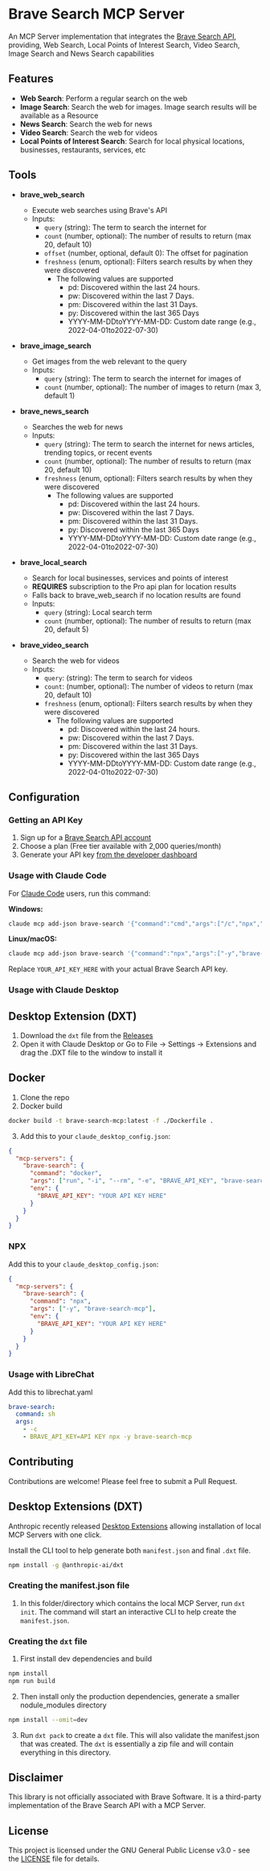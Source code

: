 # Brave Search MCP Server

An MCP Server implementation that integrates the [Brave Search API](https://brave.com/search/api/), providing, Web Search, Local Points of Interest Search, Video Search, Image Search and News Search capabilities

## Features

- **Web Search**: Perform a regular search on the web
- **Image Search**: Search the web for images. Image search results will be available as a Resource
- **News Search**: Search the web for news
- **Video Search**: Search the web for videos
- **Local Points of Interest Search**: Search for local physical locations, businesses, restaurants, services, etc

## Tools

- **brave_web_search**

  - Execute web searches using Brave's API
  - Inputs:
    - `query` (string): The term to search the internet for
    - `count` (number, optional): The number of results to return (max 20, default 10)
    - `offset` (number, optional, default 0): The offset for pagination
    - `freshness` (enum, optional): Filters search results by when they were discovered
      - The following values are supported
        - pd: Discovered within the last 24 hours.
        - pw: Discovered within the last 7 Days.
        - pm: Discovered within the last 31 Days.
        - py: Discovered within the last 365 Days
        - YYYY-MM-DDtoYYYY-MM-DD: Custom date range (e.g., 2022-04-01to2022-07-30)

- **brave_image_search**

  - Get images from the web relevant to the query
  - Inputs:
    - `query` (string): The term to search the internet for images of
    - `count` (number, optional): The number of images to return (max 3, default 1)

- **brave_news_search**

  - Searches the web for news
  - Inputs:
    - `query` (string): The term to search the internet for news articles, trending topics, or recent events
    - `count` (number, optional): The number of results to return (max 20, default 10)
    - `freshness` (enum, optional): Filters search results by when they were discovered
      - The following values are supported
        - pd: Discovered within the last 24 hours.
        - pw: Discovered within the last 7 Days.
        - pm: Discovered within the last 31 Days.
        - py: Discovered within the last 365 Days
        - YYYY-MM-DDtoYYYY-MM-DD: Custom date range (e.g., 2022-04-01to2022-07-30)

- **brave_local_search**

  - Search for local businesses, services and points of interest
  - **REQUIRES** subscription to the Pro api plan for location results
  - Falls back to brave_web_search if no location results are found
  - Inputs:
    - `query` (string): Local search term
    - `count` (number, optional): The number of results to return (max 20, default 5)

- **brave_video_search**

  - Search the web for videos
  - Inputs:
    - `query`: (string): The term to search for videos
    - `count`: (number, optional): The number of videos to return (max 20, default 10)
    - `freshness` (enum, optional): Filters search results by when they were discovered
      - The following values are supported
        - pd: Discovered within the last 24 hours.
        - pw: Discovered within the last 7 Days.
        - pm: Discovered within the last 31 Days.
        - py: Discovered within the last 365 Days
        - YYYY-MM-DDtoYYYY-MM-DD: Custom date range (e.g., 2022-04-01to2022-07-30)

## Configuration

### Getting an API Key

1. Sign up for a [Brave Search API account](https://brave.com/search/api/)
2. Choose a plan (Free tier available with 2,000 queries/month)
3. Generate your API key [from the developer dashboard](https://api.search.brave.com/app/keys)

### Usage with Claude Code

For [Claude Code](https://claude.ai/code) users, run this command:

**Windows:**

```bash
claude mcp add-json brave-search '{"command":"cmd","args":["/c","npx","-y","brave-search-mcp"],"env":{"BRAVE_API_KEY":"YOUR_API_KEY_HERE"}}'
```

**Linux/macOS:**

```bash
claude mcp add-json brave-search '{"command":"npx","args":["-y","brave-search-mcp"],"env":{"BRAVE_API_KEY":"YOUR_API_KEY_HERE"}}'
```

Replace `YOUR_API_KEY_HERE` with your actual Brave Search API key.

### Usage with Claude Desktop

## Desktop Extension (DXT)

1. Download the `dxt` file from the [Releases](https://github.com/mikechao/brave-search-mcp/releases)
2. Open it with Claude Desktop
   or
   Go to File -> Settings -> Extensions and drag the .DXT file to the window to install it

## Docker

1. Clone the repo
2. Docker build

```bash
docker build -t brave-search-mcp:latest -f ./Dockerfile .
```

3. Add this to your `claude_desktop_config.json`:

```json
{
  "mcp-servers": {
    "brave-search": {
      "command": "docker",
      "args": ["run", "-i", "--rm", "-e", "BRAVE_API_KEY", "brave-search-mcp"],
      "env": {
        "BRAVE_API_KEY": "YOUR API KEY HERE"
      }
    }
  }
}
```

### NPX

Add this to your `claude_desktop_config.json`:

```json
{
  "mcp-servers": {
    "brave-search": {
      "command": "npx",
      "args": ["-y", "brave-search-mcp"],
      "env": {
        "BRAVE_API_KEY": "YOUR API KEY HERE"
      }
    }
  }
}
```

### Usage with LibreChat

Add this to librechat.yaml

```yaml
brave-search:
  command: sh
  args:
    - -c
    - BRAVE_API_KEY=API KEY npx -y brave-search-mcp
```

## Contributing

Contributions are welcome! Please feel free to submit a Pull Request.

## Desktop Extensions (DXT)

Anthropic recently released [Desktop Extensions](https://github.com/anthropics/dxt) allowing installation of local MCP Servers with one click.

Install the CLI tool to help generate both `manifest.json` and final `.dxt` file.

```sh
npm install -g @anthropic-ai/dxt
```

### Creating the manifest.json file

1. In this folder/directory which contains the local MCP Server, run `dxt init`. The command will start an interactive CLI to help create the `manifest.json`.

### Creating the `dxt` file

1. First install dev dependencies and build

```sh
npm install
npm run build
```

2. Then install only the production dependencies, generate a smaller nodule_modules directory

```sh
npm install --omit=dev
```

3. Run `dxt pack` to create a `dxt` file. This will also validate the manifest.json that was created. The `dxt` is essentially a zip file and will contain everything in this directory.

## Disclaimer

This library is not officially associated with Brave Software. It is a third-party implementation of the Brave Search API with a MCP Server.

## License

This project is licensed under the GNU General Public License v3.0 - see the [LICENSE](LICENSE) file for details.
